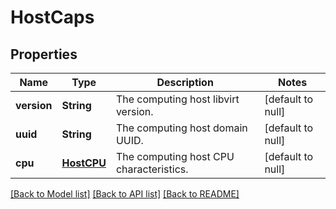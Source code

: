 # HostCaps
## Properties

| Name | Type | Description | Notes |
|------------ | ------------- | ------------- | -------------|
| **version** | **String** | The computing host libvirt version. | [default to null] |
| **uuid** | **String** | The computing host domain UUID. | [default to null] |
| **cpu** | [**HostCPU**](.md) | The computing host CPU characteristics. | [default to null] |

[[Back to Model list]](../README.md#documentation-for-models) [[Back to API list]](../README.md#documentation-for-api-endpoints) [[Back to README]](../README.md)


